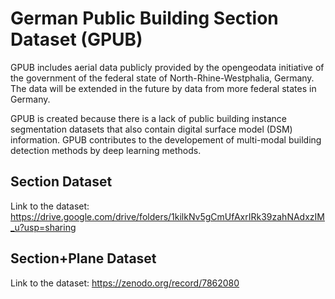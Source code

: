 # German Public Building Section Dataset (GPUB)

GPUB includes aerial data publicly provided by the opengeodata initiative of the government of the federal state of North-Rhine-Westphalia, Germany. The data will be extended in the future by data from more federal states in Germany.

GPUB is created because there is a lack of public building instance segmentation datasets that also contain digital surface model (DSM) information. GPUB contributes to the developement of multi-modal building detection methods by deep learning methods.

## Section Dataset
Link to the dataset: https://drive.google.com/drive/folders/1kilkNv5gCmUfAxrIRk39zahNAdxzIM_u?usp=sharing

## Section+Plane Dataset
Link to the dataset: https://zenodo.org/record/7862080
